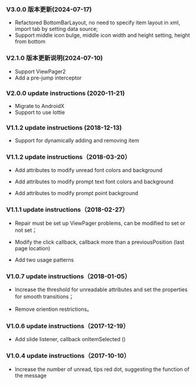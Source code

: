 ### V3.0.0 版本更新(2024-07-17)
- Refactored BottomBarLayout, no need to specify item layout in xml, import tab by setting data source;
- Support middle icon bulge, middle icon width and height setting, height from bottom

### V2.1.0 版本更新说明(2024-07-10)

- Support ViewPager2
- Add a pre-jump interceptor

### V2.0.0 update instructions (2020-11-21)

- Migrate to AndroidX
- Support to use lottie

### V1.1.2 update instructions (2018-12-13)

- Support for dynamically adding and removing item

### V1.1.2 update instructions（2018-03-20）

- Add attributes to modify unread font colors and background

- Add attributes to modify prompt text font colors and background

- Add attributes to modify prompt point background


### V1.1.1 update instructions（2018-02-27）

- Repair must be set up ViewPager problems, can be modified to set or not set；

- Modify the click callback, callback more than a previousPosition (last page location)

- Add two usage patterns


### V1.0.7 update instructions（2018-01-05）

- Increase the threshold for unreadable attributes and set the properties for smooth transitions；

- Remove oriention restrictions。

### V1.0.6 update instructions（2017-12-19）

- Add slide listener, callback onItemSelected ()

### V1.0.4 update instructions（2017-10-10）

- Increase the number of unread, tips red dot, suggesting the function of the message